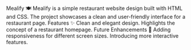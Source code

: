 Mealify 🍽️
Mealify is a simple restaurant website design built with HTML and CSS.
The project showcases a clean and user-friendly interface for a restaurant page.
Features ✨
Clean and elegant design.
Highlights the concept of a restaurant homepage.
Future Enhancements 🚀
Adding responsiveness for different screen sizes.
Introducing more interactive features.



